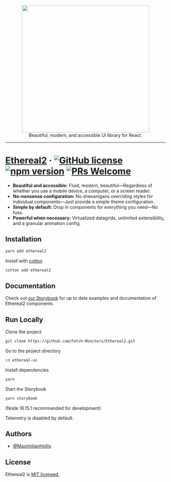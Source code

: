 <div align="center">
	<img width="400" src="https://cdn.discordapp.com/attachments/882744552610480149/1008592696396480533/Ethereal2.svg">
</div>

<div align="center">
	Beautiful, modern, and accessible UI library for React.
</div>

---

# [Ethereal2](https://github.com/Fetch-Monitors/Ethereal2.git) &middot; [![GitHub license](https://img.shields.io/badge/license-MIT-blue.svg)](https://github.com/Fetch-Monitors/Ethereal2.git) [![npm version](https://img.shields.io/npm/v/react.svg?style=flat)](https://www.npmjs.com/package/ethereal2) [![PRs Welcome](https://img.shields.io/badge/PRs-welcome-brightgreen.svg)]()



* **Beautiful and accessible:** Fluid, modern, beautiful—Regardless of whether you use a mobile device, a computer, or a screen reader.
* **No-nonsense configuration:** No shenanigans overriding styles for individual components—Just provide a simple theme configuration. 
* **Simple by default:** Drop in components for everything you need—No fuss.
* **Powerful when necessary:** Virtualized datagrids, unlimited extensibility, and a granular animation config.


## Installation

```bash
yarn add ethereal2
```

Install with [cotton](https://cotton.js.org/)

```bash
cotton add ethereal2
```


## Documentation

Check out 
[our Storybook](https://github.com/Fetch-Monitors/Ethereal2) for up to date examples and documentation of Ethereal2 components.


## Run Locally

Clone the project

```bash
git clone https://github.com/Fetch-Monitors/Ethereal2.git
```

Go to the project directory

```bash
cd ethereal-ui
```

Install dependencies

```bash
yarn
```

Start the Storybook

```bash
yarn storybook
```
(Node 16.15.1 recommended for development)

Telemetry is disabled by default.


## Authors

- [@MaximilianHollis](https://github.com/MaximilianHollis)


## License

Ethereal2 is [MIT licensed.](https://choosealicense.com/licenses/mit/)
